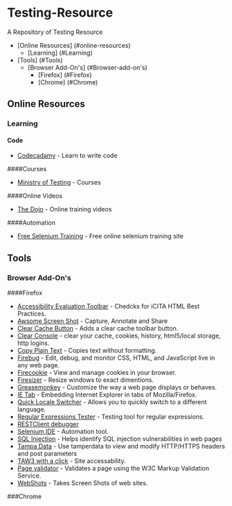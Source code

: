 # Testing-Resource
A Repository of Testing Resource 

- [Online Resources] (#online-resources)
  - [Learning] (#Learning) 
- [Tools] (#Tools)
  - [Browser Add-On's] (#Browser-add-on's)
    - [Firefox] (#Firefox)
    - [Chrome] (#Chrome)

## Online Resources
### Learning
#### Code
* [Codecadamy](http://www.codecademy.com/) - Learn to write code

####Courses
* [Ministry of Testing](http://www.ministryoftesting.com/) - Courses

####Online Videos
* [The Dojo](https://dojo.ministryoftesting.com/) - Online training videos

####Automation
* [Free Selenium Training](http://www.seleniumtests.com/p/free-selenium-training.html) - Free online selenium training site

## Tools
### Browser Add-On's
####Firefox
* [Accessibility Evaluation Toolbar](https://addons.mozilla.org/en-US/firefox/addon/5809) -  Chedcks for iCITA HTML Best Practices.
* [Awsome Screen Shot](http://awesomescreenshot.com/) - Capture, Annotate and Share
* [Clear Cache Button](https://addons.mozilla.org/en-US/firefox/addon/clear-cache-button/) - Adds a clear cache toolbar button.
* [Clear Console](https://addons.mozilla.org/en-us/firefox/addon/clear-console/) - clear your cache, cookies, history, html5/local storage, http logins.
* [Copy Plain Text](https://addons.mozilla.org/en-US/firefox/addon/copy-plain-text/) - Copies text without formatting.
* [Firebug](https://addons.mozilla.org/en-US/firefox/addon/firebug/) - Edit, debug, and monitor CSS, HTML, and JavaScript live in any web page.
* [Firecookie](https://addons.mozilla.org/en-US/firefox/addon/firecookie/) - View and manage cookies in your browser.
* [Firesizer](https://addons.mozilla.org/en-US/firefox/addon/firesizer/) - Resize windows to exact dimentions.
* [Greasemonkey](https://addons.mozilla.org/en-US/firefox/addon/greasemonkey/) - Customize the way a web page displays or behaves.
* [IE Tab](https://addons.mozilla.org/en-US/firefox/addon/ie-tab/) - Embedding Internet Explorer in tabs of Mozilla/Firefox.
* [Quick Locale Switcher](https://addons.mozilla.org/en-US/firefox/addon/quick-locale-switcher/) - Allows you to quickly switch to a different language.
* [Regular Expressions Tester](https://addons.mozilla.org/en-US/firefox/addon/rext/) - Testing tool for regular expressions.
* [RESTClient debugger](https://addons.mozilla.org/en-US/firefox/addon/restclient/)
* [Selenium IDE](https://addons.mozilla.org/en-US/firefox/addon/selenium-ide/) - Automation tool.
* [SQL Injection](https://addons.mozilla.org/en-US/firefox/addon/sql-injection/) - Helps identify SQL injection vulnerabilities in web pages 
* [Tampa Data](https://addons.mozilla.org/en-US/firefox/addon/tamper-data/) - Use tamperdata to view and modify HTTP/HTTPS headers and post parameters
* [TAW3 with a click](https://addons.mozilla.org/en-US/firefox/addon/taw3-with-a-click/) - Site accessability. 
* [Page validator](https://addons.mozilla.org/en-US/firefox/addon/page-validator/) - Validates a page using the W3C Markup Validation Service.
* [WebShots](https://addons.mozilla.org/en-US/firefox/addon/webshots/) - Takes Screen Shots of web sites.

###Chrome
